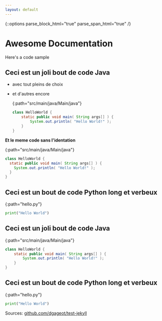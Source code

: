 ```yaml
---
layout: default
---
```


{::options parse_block_html="true" parse_span_html="true" /}

# Awesome Documentation

Here's a code sample

<div class="samples">

<div language="java">

## Ceci est un joli bout de code Java

 + avec tout pleins de choix
 + et d'autres encore

    {:path="src/main/java/Main/java"}
    ```java
    class HelloWorld {
        static public void main( String args[] ) {
            System.out.println( "Hello World!" );
        }
    }
    ```

**Et le meme code sans l'identation**

{:path="src/main/java/Main/java"}
```java
class HelloWorld {
  static public void main( String args[] ) {
    System.out.println( "Hello World!" );
  }
}
```
</div>

<div language="python">

## Ceci est un bout de code Python long et verbeux

{:path="hello.py"}
```python
print("Hello World")
```

</div>
</div>

<div class="samples">
<div language="java">

## Ceci est un joli bout de code Java

{:path="src/main/java/Main/java"}
```java
class HelloWorld {
    static public void main( String args[] ) {
        System.out.println( "Hello World!" );
    }
}
```

</div>

<div language="python">

## Ceci est un bout de code Python long et verbeux

{:path="hello.py"}
```python
print("Hello World")
```

</div>
</div>

Sources: [github.com/dgageot/test-jekyll](https://github.com/dgageot/test-jekyll)


